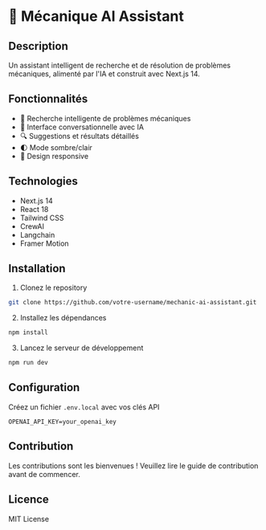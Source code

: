 # 🔧 Mécanique AI Assistant

## Description
Un assistant intelligent de recherche et de résolution de problèmes mécaniques, alimenté par l'IA et construit avec Next.js 14.

## Fonctionnalités
- 🤖 Recherche intelligente de problèmes mécaniques
- 💬 Interface conversationnelle avec IA
- 🔍 Suggestions et résultats détaillés
- 🌓 Mode sombre/clair
- 📱 Design responsive

## Technologies
- Next.js 14
- React 18
- Tailwind CSS
- CrewAI
- Langchain
- Framer Motion

## Installation

1. Clonez le repository
```bash
git clone https://github.com/votre-username/mechanic-ai-assistant.git
```

2. Installez les dépendances
```bash
npm install
```

3. Lancez le serveur de développement
```bash
npm run dev
```

## Configuration
Créez un fichier `.env.local` avec vos clés API 
```
OPENAI_API_KEY=your_openai_key
```

## Contribution
Les contributions sont les bienvenues ! Veuillez lire le guide de contribution avant de commencer.

## Licence
MIT License

